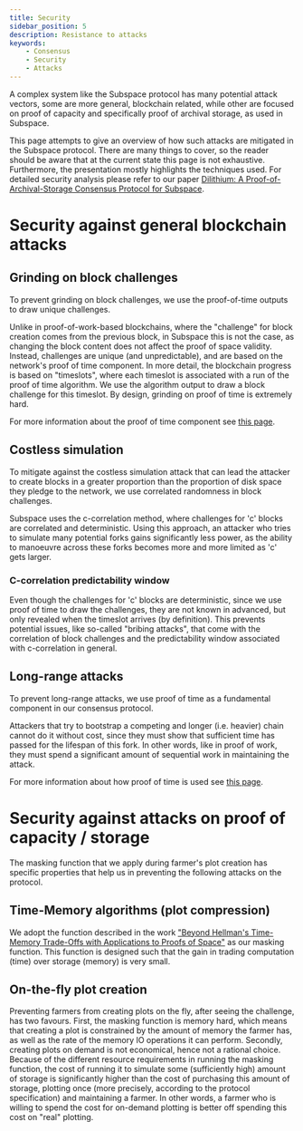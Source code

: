 ```yaml
---
title: Security
sidebar_position: 5
description: Resistance to attacks
keywords:
    - Consensus
    - Security
    - Attacks
---
```

<!-- TODO
- Deterring Compression
- Preventing Grinding
- Constraining Simulation
- Handling Equivocation
- Detecting Long-Range Attacks -->

A complex system like the Subspace protocol has many potential attack vectors, some are more general, blockchain related, 
while other are focused on proof of capacity and specifically proof of archival storage, as used in Subspace.  

This page attempts to give an overview of how such attacks are mitigated in the Subspace protocol. There are many things
 to cover, so the reader should be aware that at the current state this page is not exhaustive. Furthermore, the 
presentation mostly highlights the techniques used.
For detailed security analysis please refer to our paper [Dilithium: A Proof-of-Archival-Storage Consensus Protocol for Subspace](https://github.com/subspace/consensus-v2-research-paper).

# Security against general blockchain attacks

## Grinding on block challenges

To prevent grinding on block challenges, we use the proof-of-time outputs to draw unique challenges.

Unlike in proof-of-work-based blockchains, where the "challenge" for block creation comes from the previous block, in 
Subspace this is not the case, as changing the block content does not affect the proof of space validity. Instead, 
challenges are unique (and unpredictable), and are based on the network's proof of time component. In more detail, the 
blockchain progress is based on "timeslots", where each timeslot is associated with a run of the proof of time 
algorithm. We use the algorithm output to draw a block challenge for this timeslot. By design, grinding on proof of 
time is extremely hard.

For more information about the proof of time component see [this page](consensus/pot.md).

## Costless simulation

To mitigate against the costless simulation attack that can lead the attacker to create blocks in a greater proportion 
than the proportion of disk space they pledge to the network, we use correlated randomness in block challenges.

Subspace uses the c-correlation method, where challenges for 'c' blocks are correlated and deterministic. Using this 
approach, an attacker who tries to simulate many potential forks gains significantly less power, as the ability to 
manoeuvre across these forks becomes more and more limited as 'c' gets larger.

### C-correlation predictability window

Even though the challenges for 'c' blocks are deterministic, since we use proof of time to draw the challenges, they are 
not known in advanced, but only revealed when the timeslot arrives (by definition). This prevents potential issues, like 
so-called "bribing attacks", that come with the correlation of block challenges and the predictability window associated 
with c-correlation in general. 

## Long-range attacks

To prevent long-range attacks, we use proof of time as a fundamental component in our consensus protocol.

Attackers that try to bootstrap a competing and longer (i.e. heavier) chain cannot do it without cost, since they must 
show that sufficient time has passed for the lifespan of this fork. In other words, like in proof of work, they must 
spend a significant amount of sequential work in maintaining the attack.

For more information about how proof of time is used see [this page](consensus/pot.md).

# Security against attacks on proof of capacity / storage

The masking function that we apply during farmer's plot creation has specific properties that help us in preventing the 
following attacks on the protocol.

## Time-Memory algorithms (plot compression)

We adopt the function described in the work ["Beyond Hellman's Time-Memory Trade-Offs with Applications to Proofs of Space"](https://eprint.iacr.org/2017/893) 
as our masking function. This function is designed such that the gain in trading computation (time) over storage (memory) 
is very small.

## On-the-fly plot creation

Preventing farmers from creating plots on the fly, after seeing the challenge, has two favours.
First, the masking 
function is memory hard, which means that creating a plot is constrained by the amount of memory the farmer has, as well 
as the rate of the memory IO operations it can perform.
Secondly, creating plots on demand is not economical, hence not a rational choice. Because of the different resource 
requirements in running the masking function, the cost of running it to simulate some (sufficiently high) amount of 
storage is significantly higher than the cost of purchasing this amount of storage, plotting once (more precisely, 
according to the protocol specification) and maintaining a farmer. In other words, a farmer who is willing to spend the 
cost for on-demand plotting is better off spending this cost on "real" plotting. 
